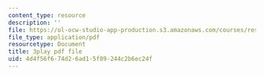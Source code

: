 ```yaml
---
content_type: resource
description: ''
file: https://ol-ocw-studio-app-production.s3.amazonaws.com/courses/res-10-001-making-science-and-engineering-pictures-a-practical-guide-to-presenting-your-work-spring-2016/4d4f56f674d26ad15f89244c2b6ec24f_cnF_eoMHbmQ.pdf
file_type: application/pdf
resourcetype: Document
title: 3play pdf file
uid: 4d4f56f6-74d2-6ad1-5f89-244c2b6ec24f
---
```

